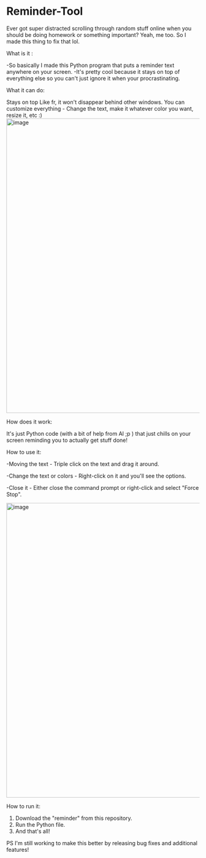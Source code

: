 # Reminder-Tool
Ever got super distracted scrolling through random stuff online when you should be doing homework or something important? Yeah, me too. So I made this thing to fix that lol.



What is it :


-So basically I made this Python program that puts a reminder text anywhere on your screen. 
-It's pretty cool because it stays on top of everything else so you can't just ignore it when your procrastinating.



What it can do:


Stays on top Like fr, it won't disappear behind other windows.
You can customize everything - Change the text, make it whatever color you want, resize it, etc :)
<img width="1365" height="767" alt="image" src="https://github.com/user-attachments/assets/47fb150f-691d-4d8f-b26d-5aa42e90a08f" />



How does it work:


It's just Python code (with a bit of help from AI ;p ) that just chills on your screen reminding you to actually get stuff done!

How to use it:

-Moving the text - Triple click on the text and drag it around.

-Change the text or colors - Right-click on it and you'll see the options.

-Close it - Either close the command prompt or right-click and select "Force Stop".

<img width="1365" height="767" alt="image" src="https://github.com/user-attachments/assets/250b0bec-dad6-4747-8304-d4fc0afa121d" />



How to run it:


1. Download the "reminder" from this repository.
2. Run the Python file.
3. And that's all!


PS I'm still working to make this better by releasing bug fixes and additional features!

